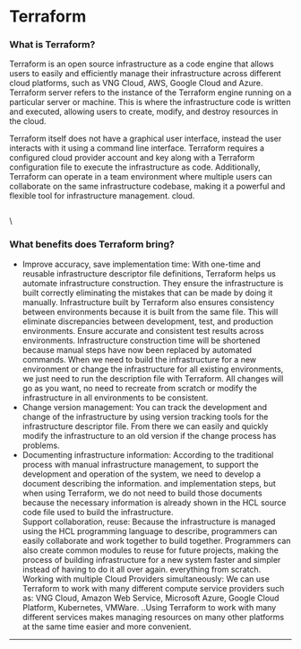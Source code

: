 # Terraform

### **What is Terraform?** <a href="#terraform-whatisterraform" id="terraform-whatisterraform"></a>

Terraform is an open source infrastructure as a code engine that allows users to easily and efficiently manage their infrastructure across different cloud platforms, such as VNG Cloud, AWS, Google Cloud and Azure. Terraform server refers to the instance of the Terraform engine running on a particular server or machine. This is where the infrastructure code is written and executed, allowing users to create, modify, and destroy resources in the cloud.

Terraform itself does not have a graphical user interface, instead the user interacts with it using a command line interface. Terraform requires a configured cloud provider account and key along with a Terraform configuration file to execute the infrastructure as code. Additionally, Terraform can operate in a team environment where multiple users can collaborate on the same infrastructure codebase, making it a powerful and flexible tool for infrastructure management. cloud.

<figure><img src="https://docs.vngcloud.vn/download/attachments/59802555/image2023-4-20_16-49-33.png?version=1&#x26;modificationDate=1684998934000&#x26;api=v2" alt=""><figcaption></figcaption></figure>

\


### **What benefits does Terraform bring?** <a href="#terraform-whatbenefitsdoesterraformbring" id="terraform-whatbenefitsdoesterraformbring"></a>

* Improve accuracy, save implementation time: With one-time and reusable infrastructure descriptor file definitions, Terraform helps us automate infrastructure construction. They ensure the infrastructure is built correctly eliminating the mistakes that can be made by doing it manually. Infrastructure built by Terraform also ensures consistency between environments because it is built from the same file. This will eliminate discrepancies between development, test, and production environments. Ensure accurate and consistent test results across environments. Infrastructure construction time will be shortened because manual steps have now been replaced by automated commands. When we need to build the infrastructure for a new environment or change the infrastructure for all existing environments, we just need to run the description file with Terraform. All changes will go as you want, no need to recreate from scratch or modify the infrastructure in all environments to be consistent.
* Change version management: You can track the development and change of the infrastructure by using version tracking tools for the infrastructure descriptor file. From there we can easily and quickly modify the infrastructure to an old version if the change process has problems.
* Documenting infrastructure information: According to the traditional process with manual infrastructure management, to support the development and operation of the system, we need to develop a document describing the information. and implementation steps, but when using Terraform, we do not need to build those documents because the necessary information is already shown in the HCL source code file used to build the infrastructure.\
  Support collaboration, reuse: Because the infrastructure is managed using the HCL programming language to describe, programmers can easily collaborate and work together to build together. Programmers can also create common modules to reuse for future projects, making the process of building infrastructure for a new system faster and simpler instead of having to do it all over again. everything from scratch.\
  Working with multiple Cloud Providers simultaneously: We can use Terraform to work with many different compute service providers such as: VNG Cloud, Amazon Web Service, Microsoft Azure, Google Cloud Platform, Kubernetes, VMWare. ..Using Terraform to work with many different services makes managing resources on many other platforms at the same time easier and more convenient.

***
